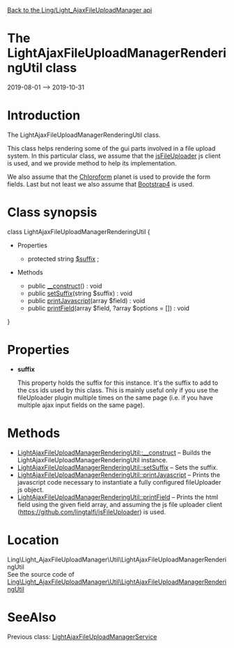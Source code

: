 [Back to the Ling/Light_AjaxFileUploadManager api](https://github.com/lingtalfi/Light_AjaxFileUploadManager/blob/master/doc/api/Ling/Light_AjaxFileUploadManager.md)



The LightAjaxFileUploadManagerRenderingUtil class
================
2019-08-01 --> 2019-10-31






Introduction
============

The LightAjaxFileUploadManagerRenderingUtil class.

This class helps rendering some of the gui parts involved in a file upload system.
In this particular class, we assume that the [jsFileUploader](https://github.com/lingtalfi/jsFileUploader) js client is used,
and we provide method to help its implementation.


We also assume that the [Chloroform](https://github.com/lingtalfi/Chloroform) planet is used to provide the form fields.
Last but not least we also assume that [Bootstrap4](https://getbootstrap.com/docs/4.0/getting-started/introduction/) is used.



Class synopsis
==============


class <span class="pl-k">LightAjaxFileUploadManagerRenderingUtil</span>  {

- Properties
    - protected string [$suffix](#property-suffix) ;

- Methods
    - public [__construct](https://github.com/lingtalfi/Light_AjaxFileUploadManager/blob/master/doc/api/Ling/Light_AjaxFileUploadManager/Util/LightAjaxFileUploadManagerRenderingUtil/__construct.md)() : void
    - public [setSuffix](https://github.com/lingtalfi/Light_AjaxFileUploadManager/blob/master/doc/api/Ling/Light_AjaxFileUploadManager/Util/LightAjaxFileUploadManagerRenderingUtil/setSuffix.md)(string $suffix) : void
    - public [printJavascript](https://github.com/lingtalfi/Light_AjaxFileUploadManager/blob/master/doc/api/Ling/Light_AjaxFileUploadManager/Util/LightAjaxFileUploadManagerRenderingUtil/printJavascript.md)(array $field) : void
    - public [printField](https://github.com/lingtalfi/Light_AjaxFileUploadManager/blob/master/doc/api/Ling/Light_AjaxFileUploadManager/Util/LightAjaxFileUploadManagerRenderingUtil/printField.md)(array $field, ?array $options = []) : void

}




Properties
=============

- <span id="property-suffix"><b>suffix</b></span>

    This property holds the suffix for this instance.
    It's the suffix to add to the css ids used by this class.
    This is mainly useful only if you use the fileUploader plugin multiple times on the same page (i.e. if you have
    multiple ajax input fields on the same page).
    
    



Methods
==============

- [LightAjaxFileUploadManagerRenderingUtil::__construct](https://github.com/lingtalfi/Light_AjaxFileUploadManager/blob/master/doc/api/Ling/Light_AjaxFileUploadManager/Util/LightAjaxFileUploadManagerRenderingUtil/__construct.md) &ndash; Builds the LightAjaxFileUploadManagerRenderingUtil instance.
- [LightAjaxFileUploadManagerRenderingUtil::setSuffix](https://github.com/lingtalfi/Light_AjaxFileUploadManager/blob/master/doc/api/Ling/Light_AjaxFileUploadManager/Util/LightAjaxFileUploadManagerRenderingUtil/setSuffix.md) &ndash; Sets the suffix.
- [LightAjaxFileUploadManagerRenderingUtil::printJavascript](https://github.com/lingtalfi/Light_AjaxFileUploadManager/blob/master/doc/api/Ling/Light_AjaxFileUploadManager/Util/LightAjaxFileUploadManagerRenderingUtil/printJavascript.md) &ndash; Prints the javascript code necessary to instantiate a fully configured fileUploader js object.
- [LightAjaxFileUploadManagerRenderingUtil::printField](https://github.com/lingtalfi/Light_AjaxFileUploadManager/blob/master/doc/api/Ling/Light_AjaxFileUploadManager/Util/LightAjaxFileUploadManagerRenderingUtil/printField.md) &ndash; Prints the html field using the given field array, and assuming the js file uploader client (https://github.com/lingtalfi/jsFileUploader) is used.





Location
=============
Ling\Light_AjaxFileUploadManager\Util\LightAjaxFileUploadManagerRenderingUtil<br>
See the source code of [Ling\Light_AjaxFileUploadManager\Util\LightAjaxFileUploadManagerRenderingUtil](https://github.com/lingtalfi/Light_AjaxFileUploadManager/blob/master/Util/LightAjaxFileUploadManagerRenderingUtil.php)



SeeAlso
==============
Previous class: [LightAjaxFileUploadManagerService](https://github.com/lingtalfi/Light_AjaxFileUploadManager/blob/master/doc/api/Ling/Light_AjaxFileUploadManager/Service/LightAjaxFileUploadManagerService.md)<br>

